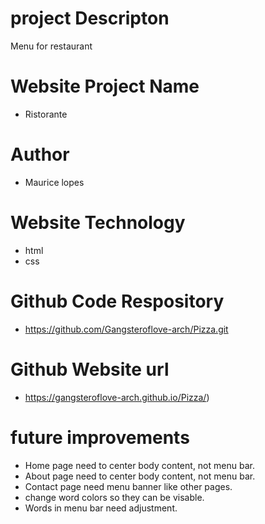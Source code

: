 # project Descripton
Menu for restaurant
# Website Project Name
- Ristorante
# Author
- Maurice lopes

# Website Technology
- html
- css

# Github Code Respository
- https://github.com/Gangsteroflove-arch/Pizza.git

# Github Website url
- https://gangsteroflove-arch.github.io/Pizza/)
# future improvements
- Home page need to center body content, not menu bar.
- About page need to center body content, not menu bar.
- Contact page need menu banner like other pages.
- change word colors so they can be visable. 
- Words in menu bar need adjustment. 
